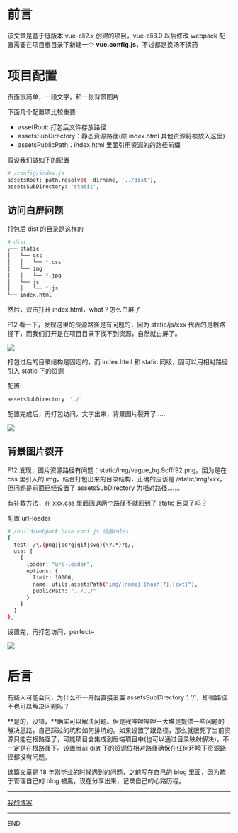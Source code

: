 # 前言

该文章是基于低版本 vue-cli2.x 创建的项目，vue-cli3.0 以后修改 webpack 配置需要在项目根目录下新建一个 **vue.config.js**，不过都是换汤不换药

# 项目配置

页面很简单，一段文字，和一张背景图片

下面几个配置项比较重要:

- assetRoot: 打包后文件存放路径
- assetsSubDirectory：静态资源路径(除 index.html 其他资源将被放入这里)
- assetsPublicPath：index.html 里面引用资源的的路径前缀

假设我们做如下的配置

```bash
# /config/index.js
assetsRoot: path.resolve(__dirname, '../dist'),
assetsSubDirectory: 'static',
```

## 访问白屏问题

打包后 dist 的目录是这样的

```bash
# dist
┌── static
│   └── css
│   │   └── *.css
│   └── img
│   │   └── *.jpg
│   └── js
│   │   └── *.js
└── index.html
```

然后，双击打开 index.html，what？怎么白屏了

F12 看一下，发现这里的资源路径是有问题的，因为 static/js/xxx 代表的是根路径下，而我们打开是在项目目录下找不到资源，自然就白屏了。

![](https://upload-images.jianshu.io/upload_images/10390288-3d040aae5b09cc70.png?imageMogr2/auto-orient/strip%7CimageView2/2/w/1240)

打包过后的目录结构是固定的，而 index.html 和 static 同级，固可以用相对路径引入 static 下的资源

配置:

```bash
assetsSubDirectory：'./'
```

配置完成后，再打包访问，文字出来，背景图片裂开了......

![](https://upload-images.jianshu.io/upload_images/10390288-238f40f68459e296.png?imageMogr2/auto-orient/strip%7CimageView2/2/w/1240)

## 背景图片裂开

F12 发现，图片资源路径有问题：static/img/vague_bg.9cfff92.png。因为是在 css 里引入的 img，结合打包出来的目录结构，正确的应该是 /static/img/xxx，但问题是前面已经设置了 assetsSubDirectory 为相对路径.......

有补救方法，在 xxx.css 里面回退两个路径不就回到了 static 目录了吗？

配置 url-loader

```bash
# /build/webpack.base.conf.js 设置rules
{
  test: /\.(png|jpe?g|gif|svg)(\?.*)?$/,
  use: [
    {
      loader: "url-loader",
      options: {
        limit: 10000,
        name: utils.assetsPath("img/[name].[hash:7].[ext]"),
        publicPath: "../../"
      }
    }
  ]
},
```

设置完，再打包访问，perfect~

![](https://upload-images.jianshu.io/upload_images/10390288-28cf8aebcd677fed.png?imageMogr2/auto-orient/strip%7CimageView2/2/w/1240)

# 后言

有些人可能会问，为什么不一开始直接设置 assetsSubDirectory：'/'，即根路径不也可以解决问题吗？

**是的，没错，**确实可以解决问题。但是我哔哩哔哩一大堆是提供一些问题的解决思路，自己踩过的坑和如何排坑的。如果设置了跟路径，那么就限死了当前资源只能在根路径了，可能项目会集成到后端项目中(也可以通过目录映射解决)，不一定是在根路径下。设置当前 dist 下的资源位相对路径确保在任何环境下资源路径都没有问题。

该篇文章是 18 年刚毕业的时候遇到的问题，之前写在自己的 blog 里面，因为疏于管理自己的 blog 被黑，现在分享出来，记录自己的心路历程。

---

[我的博客](https://github.com/zhongzihao1996/my-blog/tree/master)

---

END

